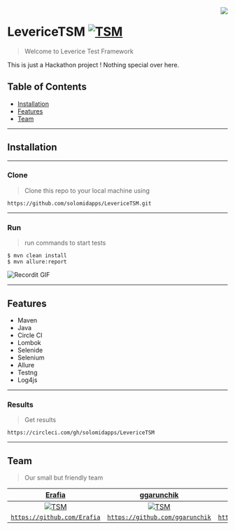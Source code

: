 <img src="https://i.ibb.co/3dBcVPY/icon.png" align="right" />

# LevericeTSM [![TSM](https://cdn.rawgit.com/sindresorhus/awesome/d7305f38d29fed78fa85652e3a63e154dd8e8829/media/badge.svg)]()
> Welcome to Leverice Test Framework

This is just a Hackathon project ! Nothing special over here.

## Table of Contents

- [Installation](#installation)
- [Features](#features)
- [Team](#team)

---

## Installation

---

### Clone

> Clone this repo to your local machine using 

`https://github.com/solomidapps/LevericeTSM.git`

---

### Run

> run commands to start tests

```shell
$ mvn clean install
$ mvn allure:report
```
![Recordit GIF](https://recordit.co/vDo0ra6UNf)

---

## Features

- Maven
- Java
- Circle CI
- Lombok
- Selenide
- Selenium
- Allure
- Testng
- Log4js

---

### Results

> Get results

`https://circleci.com/gh/solomidapps/LevericeTSM`

---

## Team

> Our small but friendly team

| <a href="https://github.com/Erafia" target="_blank">**Erafia**</a> | <a href="http://fvcproductions.com" target="_blank">**ggarunchik**</a> | <a href="http://fvcproductions.com" target="_blank">**yuraej**</a> |
| :---: |:---:| :---:|
| [![TSM](https://avatars0.githubusercontent.com/u/18123375?s=460&v=4?s=200)](https://github.com/Erafia)    | [![TSM](https://avatars3.githubusercontent.com/u/15279457?s=460&u=09db37e5e891b5ea6f11073c2dba41414a2eb8ab&v=4?s=200)](https://github.com/ggarunchik) | [![TSM](https://avatars1.githubusercontent.com/u/49980926?s=460&v=4?s=200)](https://github.com/yuraej)  |
| <a href="https://github.com/Erafia" target="_blank">`https://github.com/Erafia`</a> | <a href="https://github.com/ggarunchik" target="_blank">`https://github.com/ggarunchik`</a> | <a href="https://github.com/yuraej" target="_blank">`https://github.com/yuraej`</a> |

